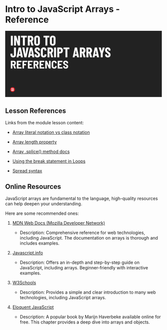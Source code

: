 # Intro to JavaScript Arrays - Reference

![Hero image](./assets/hero.png)

## Lesson References 

Links from the module lesson content:

- [Array literal notation vs class notation](https://developer.mozilla.org/en-US/docs/Web/JavaScript/Reference/Global_Objects/Array/Array#array_constructor_with_a_single_parameter) 

- [Array length property](https://developer.mozilla.org/en-US/docs/Web/JavaScript/Reference/Global_Objects/Array/length)

- [Array .splice() method docs](https://developer.mozilla.org/en-US/docs/Web/JavaScript/Reference/Global_Objects/Array/splice)

- [Using the break statement in Loops](https://developer.mozilla.org/en-US/docs/Web/JavaScript/Reference/Statements/break)

- [Spread syntax](https://developer.mozilla.org/en-US/docs/Web/JavaScript/Reference/Operators/Spread_syntax)


## Online Resources

JavaScript arrays are fundamental to the language, high-quality resources can help deepen your understanding.

Here are some recommended ones:

1. [MDN Web Docs (Mozilla Developer Network)](https://developer.mozilla.org/en-US/docs/Web/JavaScript/Reference/Global_Objects/Array)
   - Description: Comprehensive reference for web technologies, including JavaScript. The documentation on arrays is thorough and includes examples.

2. [Javascript.info](https://javascript.info/array)
   - Description: Offers an in-depth and step-by-step guide on JavaScript, including arrays. Beginner-friendly with interactive examples.

3. [W3Schools](https://www.w3schools.com/js/js_arrays.asp)
   - Description: Provides a simple and clear introduction to many web technologies, including JavaScript arrays.

4. [Eloquent JavaScript](https://eloquentjavascript.net/04_data.html)
   - Description: A popular book by Marijn Haverbeke available online for free. This chapter provides a deep dive into arrays and objects.



  